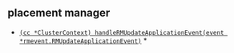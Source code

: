 ## placement manager
* [```(cc *ClusterContext) handleRMUpdateApplicationEvent(event *rmevent.RMUpdateApplicationEvent)```](https://github.com/apache/yunikorn-core/blob/a590b7d0059cc875bc9ba5c81451a3db14c54326/pkg/scheduler/context.go#L484)
    *  
